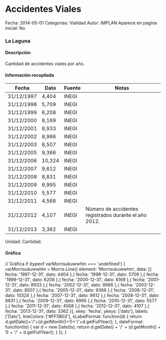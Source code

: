 Accidentes Viales
=====

Fecha: 2014-05-01
Categorías: Vialidad
Autor: IMPLAN
Aparece en pagina inicial: No

### La Laguna

#### Descripción

Cantidad de accidentes viales por año.

<!-- break -->

#### Información recopilada

<table class="table table-hover table-bordered matriz">
  <thead>
    <tr><th>Fecha</th><th>Dato</th><th>Fuente</th><th>Notas</th></tr>
  </thead>
  <tbody>
    <tr><td class="centrado">31/12/1997</td><td class="derecha">4,404</td><td>INEGI</td><td></td></tr>
    <tr><td class="centrado">31/12/1998</td><td class="derecha">5,709</td><td>INEGI</td><td></td></tr>
    <tr><td class="centrado">31/12/1999</td><td class="derecha">6,208</td><td>INEGI</td><td></td></tr>
    <tr><td class="centrado">31/12/2000</td><td class="derecha">8,169</td><td>INEGI</td><td></td></tr>
    <tr><td class="centrado">31/12/2001</td><td class="derecha">8,933</td><td>INEGI</td><td></td></tr>
    <tr><td class="centrado">31/12/2002</td><td class="derecha">8,986</td><td>INEGI</td><td></td></tr>
    <tr><td class="centrado">31/12/2003</td><td class="derecha">8,507</td><td>INEGI</td><td></td></tr>
    <tr><td class="centrado">31/12/2005</td><td class="derecha">9,366</td><td>INEGI</td><td></td></tr>
    <tr><td class="centrado">31/12/2006</td><td class="derecha">10,324</td><td>INEGI</td><td></td></tr>
    <tr><td class="centrado">31/12/2007</td><td class="derecha">9,612</td><td>INEGI</td><td></td></tr>
    <tr><td class="centrado">31/12/2008</td><td class="derecha">8,831</td><td>INEGI</td><td></td></tr>
    <tr><td class="centrado">31/12/2009</td><td class="derecha">6,995</td><td>INEGI</td><td></td></tr>
    <tr><td class="centrado">31/12/2010</td><td class="derecha">5,577</td><td>INEGI</td><td></td></tr>
    <tr><td class="centrado">31/12/2011</td><td class="derecha">4,568</td><td>INEGI</td><td></td></tr>
    <tr><td class="centrado">31/12/2012</td><td class="derecha">4,107</td><td>INEGI</td><td>Número de accidentes registrados durante el año 2012.</td></tr>
    <tr><td class="centrado">31/12/2013</td><td class="derecha">3,362</td><td>INEGI</td><td></td></tr>
  </tbody>
</table>

Unidad: Cantidad.

#### Gráfica

<div id="Morrisukuwwhtn" class="grafica"></div>
  // Gráfica
  if (typeof varMorrisukuwwhtn === 'undefined') {
    varMorrisukuwwhtn = Morris.Line({
      element: 'Morrisukuwwhtn',
      data: [{ fecha: '1997-12-31', dato: 4404 },{ fecha: '1998-12-31', dato: 5709 },{ fecha: '1999-12-31', dato: 6208 },{ fecha: '2000-12-31', dato: 8169 },{ fecha: '2001-12-31', dato: 8933 },{ fecha: '2002-12-31', dato: 8986 },{ fecha: '2003-12-31', dato: 8507 },{ fecha: '2005-12-31', dato: 9366 },{ fecha: '2006-12-31', dato: 10324 },{ fecha: '2007-12-31', dato: 9612 },{ fecha: '2008-12-31', dato: 8831 },{ fecha: '2009-12-31', dato: 6995 },{ fecha: '2010-12-31', dato: 5577 },{ fecha: '2011-12-31', dato: 4568 },{ fecha: '2012-12-31', dato: 4107 },{ fecha: '2013-12-31', dato: 3362 }],
      xkey: 'fecha',
      ykeys: ['dato'],
      labels: ['Dato'],
      lineColors: ['#FF5B02'],
      xLabelFormat: function(d) { return d.getDate()+'/'+(d.getMonth()+1)+'/'+d.getFullYear(); },
      dateFormat: function(ts) { var d = new Date(ts); return d.getDate() + '/' + (d.getMonth() + 1) + '/' + d.getFullYear(); }
    });
  }
